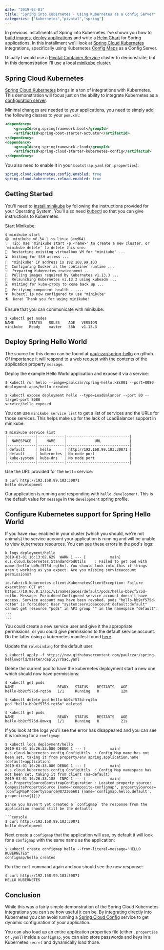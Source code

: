 ```yaml
---
date: "2019-03-01"
title: "Spring into Kubernetes - Using Kubernetes as a Config Server"
categories: ["kubernetes","pivotal","spring"]
---
```


In previous installments of Spring into Kubernetes I've shown you how to [build images](https://tech.paulcz.net/blog/building-spring-docker-images/), [deploy applications](https://tech.paulcz.net/blog/spring-into-kubernetes-part-1/) and write a [Helm Chart](https://tech.paulcz.net/blog/spring-into-kubernetes-part-2/) for Spring applications. In this installment we'll look at [Spring Cloud Kubernetes](https://github.com/spring-cloud/spring-cloud-kubernetes) integrations, specifically using Kubernetes [Config Maps](https://kubernetes.io/docs/tasks/configure-pod-container/configure-pod-configmap/#create-configmaps-from-files) as a Config Server.

Usually I would use a [Pivotal Container Service](https://pivotal.io/platform/pivotal-container-service) cluster to demonstrate, but in this demonstration I'll use a local [minikube](https://kubernetes.io/docs/tasks/tools/install-minikube/) cluster.

## Spring Cloud Kubernetes

[Spring Cloud Kubernetes](https://github.com/spring-cloud/spring-cloud-kubernetes) brings in a ton of integrations with Kubernetes. This demonstration will focus just on the ability to integrate Kubernetes as a [configuration server](https://github.com/spring-cloud/spring-cloud-kubernetes#kubernetes-propertysource-implementations).

Minimal changes are needed to your applications, you need to simply add the following classes to your `pom.xml`:

```xml
<dependency>
    <groupId>org.springframework.boot</groupId>
    <artifactId>spring-boot-starter-actuator</artifactId>
</dependency>
<dependency>
    <groupId>org.springframework.cloud</groupId>
    <artifactId>spring-cloud-starter-kubernetes-config</artifactId>
</dependency>
```

You also need to enable it in your `bootstrap.yaml` (or `.properties`):

```yaml
spring.cloud.kubernetes.config.enabled: true
spring.cloud.kubernetes.reload.enabled: true
```

## Getting Started

You'll need to [install minikube](https://kubernetes.io/docs/tasks/tools/install-minikube/) by following the instructions provided for your Operating System. You'll also need [kubectl](https://kubernetes.io/docs/tasks/tools/install-kubectl/) so that you can give instructions to Kubernetes.

Start Minikube:

```console
$ minikube start
😄  minikube v0.34.1 on linux (amd64)
💡  Tip: Use 'minikube start -p <name>' to create a new cluster, or 'minikube delete' to delete this one.
🔄  Restarting existing virtualbox VM for "minikube" ...
⌛  Waiting for SSH access ...
📶  "minikube" IP address is 192.168.99.103
🐳  Configuring Docker as the container runtime ...
✨  Preparing Kubernetes environment ...
🚜  Pulling images required by Kubernetes v1.13.3 ...
🔄  Relaunching Kubernetes v1.13.3 using kubeadm ...
⌛  Waiting for kube-proxy to come back up ...
🤔  Verifying component health ......
💗  kubectl is now configured to use "minikube"
🏄  Done! Thank you for using minikube!
```

Ensure that you can communicate with minikube:

```console
$ kubectl get nodes
NAME       STATUS   ROLES    AGE   VERSION
minikube   Ready    master   36h   v1.13.3
```

## Deploy Spring Hello World

The source for this demo can be found at [paulczar/spring-hello](https://github.com/paulczar/spring-helloworld) on github. Of importance it will respond to a web request with the contents of the application property `message`.

Deploy the example Hello World application and expose it via a service:

```console
$ kubectl run hello --image=paulczar/spring-hello:k8s001 --port=8080
deployment.apps/hello created

$ kubectl expose deployment hello --type=LoadBalancer --port 80 --target-port 8080
service/hello exposed
```

You can use `minikube service list` to get a list of services and the URLs for those services. This helps make up for the lack of LoadBalancer support in minikube:

```console
$ minikube service list
|-------------|------------|-----------------------------|
|  NAMESPACE  |    NAME    |             URL             |
|-------------|------------|-----------------------------|
| default     | hello      | http://192.168.99.103:30871 |
| default     | kubernetes | No node port                |
| kube-system | kube-dns   | No node port                |
|-------------|------------|-----------------------------|
```

Use the URL provided for the `hello` service:

```
$ curl http://192.168.99.103:30871
hello development
```

Our application is running and responding with `hello development`. This is the default value for `message` in the `development` spring profile.

## Configure Kubernetes support for Spring Hello World

If you have `rbac` enabled in your cluster (which you should, we're not animals) the service account your application is running and will be unable to view kubernetes resources. You can see these errors in the pod's logs:

```console
k logs deployment/hello
2019-03-01 16:13:02.629  WARN 1 --- [           main] o.s.cloud.kubernetes.StandardPodUtils    : Failed to get pod with name:[hello-bb9cf575d-rqt6n]. You should look into this if things aren't working as you expect. Are you missing serviceaccount permissions?

io.fabric8.kubernetes.client.KubernetesClientException: Failure executing: GET at: https://10.96.0.1/api/v1/namespaces/default/pods/hello-bb9cf575d-rqt6n. Message: Forbidden!Configured service account doesn't have access. Service account may have been revoked. pods "hello-bb9cf575d-rqt6n" is forbidden: User "system:serviceaccount:default:default" cannot get resource "pods" in API group "" in the namespace "default".
...
...
```


You could create a new service user and give it the appropriate permissions, or you could give permissions to the default service account. Do the latter using a kubernetes manifest found [here](https://raw.githubusercontent.com/paulczar/spring-helloworld/master/deploy/rbac.yaml).


Update the `rolebinding` for the default user:

```console
$ kubectl apply -f https://raw.githubusercontent.com/paulczar/spring-helloworld/master/deploy/rbac.yaml
```

Delete the current pod to have the kubernetes deployment start a new one which should now have permissions:

```console
$ kubectl get pods
NAME                    READY   STATUS    RESTARTS   AGE
hello-bb9cf575d-rqt6n   1/1     Running   0          12m

$ kubectl delete pod hello-bb9cf575d-rqt6n
pod "hello-bb9cf575d-rqt6n" deleted

$ kubectl get pods
NAME                    READY   STATUS    RESTARTS   AGE
hello-bb9cf575d-8mwxq   1/1     Running   0          21s
```

If you look at the logs you'll see the error has disappeared and you can see it is looking for a `configmap`:

```console
$ kubectl logs deployment/hello
2019-03-01 16:26:33.080 DEBUG 1 --- [           main] o.s.cloud.kubernetes.config.ConfigUtils  : Config Map name has not been set, taking it from property/env spring.application.name (default=application)
2019-03-01 16:26:33.080 DEBUG 1 --- [           main] o.s.cloud.kubernetes.config.ConfigUtils  : Config Map namespace has not been set, taking it from client (ns=default)
2019-03-01 16:26:33.188  INFO 1 --- [           main] b.c.PropertySourceBootstrapConfiguration : Located property source: CompositePropertySource {name='composite-configmap', propertySources=[ConfigMapPropertySource@872306601 {name='configmap.hello.default', properties={}}]}

Since you haven't yet created a `configmap` the response from the application should still be the default:

```console
$ curl http://192.168.99.103:30871
hello development
```

Next create a `configmap` that the application will use, by default it will look for a `configmap` with the same name as the application:

```console
$ kubectl create configmap hello --from-literal=message="HELLO KUBERNETES"
configmap/hello created
```

Run the `curl` command again and you should see the new response:

```console
$ curl http://192.168.99.103:30871
HELLO KUBERNETES
```

## Conclusion

While this was a fairly simple demonstration of the Spring Cloud Kubernetes integrations you can see how useful it can be. By integrating directly into Kubernetes you can avoid running a [Spring Cloud Config](https://spring.io/projects/spring-cloud-config) service to get dynamic configuration of your application.

You can also load up an entire application properties file (either `.properties` or `.yaml`) inside a `configmap`, you can also store passwords and keys in a Kubernetes `secret` and dynamically load those.
